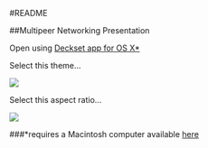 #README

##Multipeer Networking Presentation

Open using [Deckset app for OS X*](http://decksetapp.com)

Select this theme...

![](https://dl.dropboxusercontent.com/u/5034400/README/templatedetails.png)

Select this aspect ratio...

![](https://dl.dropboxusercontent.com/u/5034400/README/aspectratio.png)


###*requires a Macintosh computer available [here](http://www.apple.com/store)